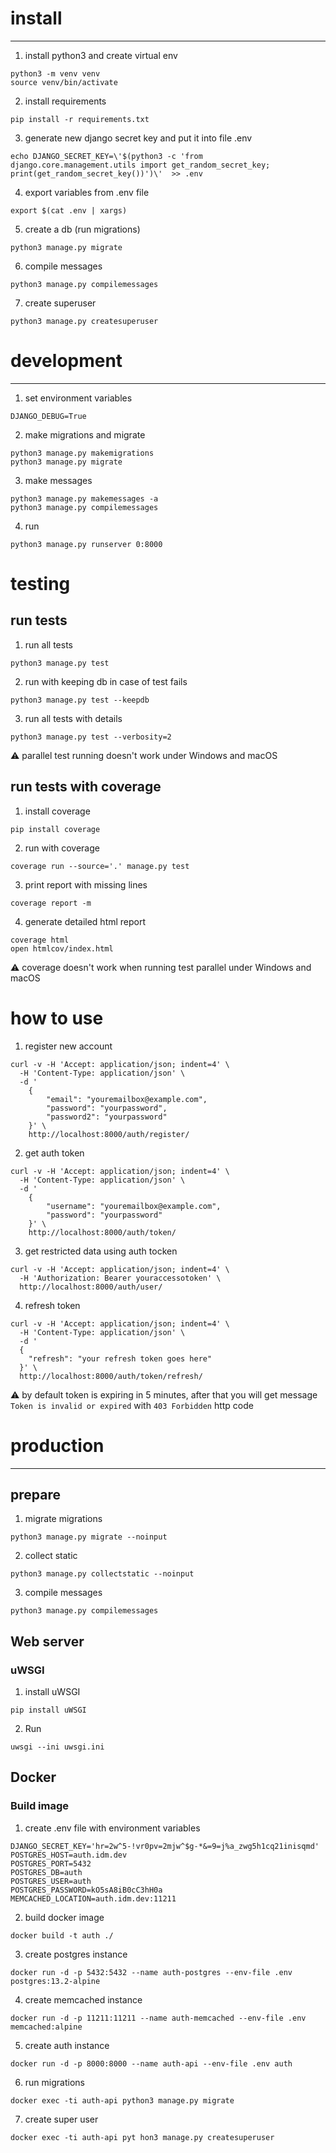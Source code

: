 # install

---

1. install python3 and create virtual env
```shell
python3 -m venv venv
source venv/bin/activate
```
2. install requirements
```shell
pip install -r requirements.txt
```
3. generate new django secret key and put it into file .env
```shell
echo DJANGO_SECRET_KEY=\'$(python3 -c 'from django.core.management.utils import get_random_secret_key; print(get_random_secret_key())')\'  >> .env
```
4. export variables from .env file
```shell
export $(cat .env | xargs)
```
5. create a db (run migrations)
```shell
python3 manage.py migrate
```
6. compile messages
```shell
python3 manage.py compilemessages
```
7. create superuser
```shell
python3 manage.py createsuperuser
```

# development

---
1. set environment variables
```shell
DJANGO_DEBUG=True
```

2. make migrations and migrate
```shell
python3 manage.py makemigrations
python3 manage.py migrate
```

3. make messages
```shell
python3 manage.py makemessages -a
python3 manage.py compilemessages
```

4. run
```shell
python3 manage.py runserver 0:8000
```

# testing

## run tests 

1. run all tests
```shell
python3 manage.py test
```
2. run with keeping db in case of test fails
```shell
python3 manage.py test --keepdb
```
3. run all tests with details
```shell
python3 manage.py test --verbosity=2
```
⚠️ parallel test running doesn't work under Windows and macOS

## run tests with coverage

1. install coverage
```shell
pip install coverage
```
2. run with coverage
```shell
coverage run --source='.' manage.py test
```
3. print report with missing lines
```shell
coverage report -m
```
4. generate detailed html report
```shell
coverage html
open htmlcov/index.html
```
⚠️ coverage doesn't work when running test parallel under Windows and macOS


# how to use

1. register new account
```shell
curl -v -H 'Accept: application/json; indent=4' \
  -H 'Content-Type: application/json' \
  -d '
    {
        "email": "youremailbox@example.com",
        "password": "yourpassword",
        "password2": "yourpassword"
    }' \
    http://localhost:8000/auth/register/
```
2. get auth token
```shell
curl -v -H 'Accept: application/json; indent=4' \
  -H 'Content-Type: application/json' \
  -d '
    {
        "username": "youremailbox@example.com",
        "password": "yourpassword"
    }' \
    http://localhost:8000/auth/token/
```
3. get restricted data using auth tocken
```shell
curl -v -H 'Accept: application/json; indent=4' \
  -H 'Authorization: Bearer youraccessotoken' \
  http://localhost:8000/auth/user/
```
4. refresh token
```shell
curl -v -H 'Accept: application/json; indent=4' \
  -H 'Content-Type: application/json' \
  -d '
  {
    "refresh": "your refresh token goes here"
  }' \
  http://localhost:8000/auth/token/refresh/
```
⚠️ by default token is expiring in 5 minutes, after that you will get message `Token is invalid or expired` with `403 Forbidden` http code


# production

---

## prepare

1. migrate migrations
```shell
python3 manage.py migrate --noinput
```
2. collect static
```shell
python3 manage.py collectstatic --noinput
```

3. compile messages
```shell
python3 manage.py compilemessages
```

## Web server

### uWSGI

1. install uWSGI
```shell
pip install uWSGI
```

2. Run
```shell
uwsgi --ini uwsgi.ini
```

## Docker

### Build image

1. create .env file with environment variables
```shell
DJANGO_SECRET_KEY='hr=2w^5-!vr0pv=2mjw^$g-*&=9=j%a_zwg5h1cq21inisqmd'
POSTGRES_HOST=auth.idm.dev
POSTGRES_PORT=5432
POSTGRES_DB=auth
POSTGRES_USER=auth
POSTGRES_PASSWORD=kO5sA8iB0cC3hH0a
MEMCACHED_LOCATION=auth.idm.dev:11211
```
2. build docker image
```shell
docker build -t auth ./
```
3. create postgres instance
```shell
docker run -d -p 5432:5432 --name auth-postgres --env-file .env postgres:13.2-alpine
```
4. create memcached instance
```shell
docker run -d -p 11211:11211 --name auth-memcached --env-file .env memcached:alpine
```
5. create auth instance
```shell
docker run -d -p 8000:8000 --name auth-api --env-file .env auth
```
6. run migrations
```shell
docker exec -ti auth-api python3 manage.py migrate
```
7. create super user
```shell
docker exec -ti auth-api pyt hon3 manage.py createsuperuser
```